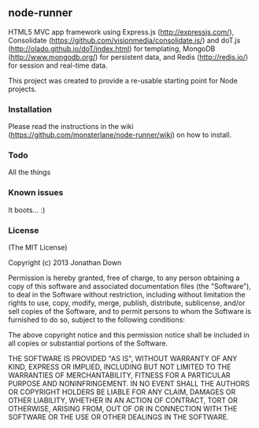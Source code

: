 ## node-runner
HTML5 MVC app framework using Express.js (http://expressjs.com/), Consolidate (https://github.com/visionmedia/consolidate.js/) and doT.js (http://olado.github.io/doT/index.html) for templating, MongoDB (http://www.mongodb.org/) for persistent data, and Redis (http://redis.io/) for session and real-time data.

This project was created to provide a re-usable starting point for Node projects.

### Installation
Please read the instructions in the wiki (https://github.com/monsterlane/node-runner/wiki) on how to install.

### Todo
All the things

### Known issues
It boots... :)

### License
(The MIT License)

Copyright (c) 2013 Jonathan Down

Permission is hereby granted, free of charge, to any person obtaining a copy
of this software and associated documentation files (the "Software"), to deal
in the Software without restriction, including without limitation the rights
to use, copy, modify, merge, publish, distribute, sublicense, and/or sell
copies of the Software, and to permit persons to whom the Software is
furnished to do so, subject to the following conditions:

The above copyright notice and this permission notice shall be included in
all copies or substantial portions of the Software.

THE SOFTWARE IS PROVIDED "AS IS", WITHOUT WARRANTY OF ANY KIND, EXPRESS OR
IMPLIED, INCLUDING BUT NOT LIMITED TO THE WARRANTIES OF MERCHANTABILITY,
FITNESS FOR A PARTICULAR PURPOSE AND NONINFRINGEMENT. IN NO EVENT SHALL THE
AUTHORS OR COPYRIGHT HOLDERS BE LIABLE FOR ANY CLAIM, DAMAGES OR OTHER
LIABILITY, WHETHER IN AN ACTION OF CONTRACT, TORT OR OTHERWISE, ARISING FROM,
OUT OF OR IN CONNECTION WITH THE SOFTWARE OR THE USE OR OTHER DEALINGS IN
THE SOFTWARE.

